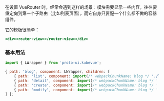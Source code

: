 在设置 VueRouter 时，经常会遇到这样的场景：模块需要显示一些内容，往往要重定向到第一个子路由（比如列表页面），而它自身只要配一个什么都不做的容器组件。

它的模板很简单：

``` htm
<div><router-view></router-view></div>
```

### 基本用法

``` js
import { LWrapper } from 'proto-ui.kubevue';

{ path: 'blog', component: LWrapper, children: [
    { path: 'list', component: import(/* webpackChunkName: blog */ './list') },
    { path: 'detail', component: import(/* webpackChunkName: blog */ './detail') },
    { path: 'create', component: import(/* webpackChunkName: blog */ './create') },
    { path: 'modify', component: import(/* webpackChunkName: blog */ './modify') },
] };
```
